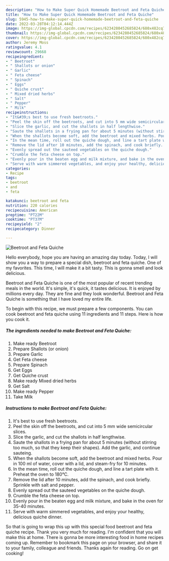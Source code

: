 ```yaml
---
description: "How to Make Super Quick Homemade Beetroot and Feta Quiche"
title: "How to Make Super Quick Homemade Beetroot and Feta Quiche"
slug: 5945-how-to-make-super-quick-homemade-beetroot-and-feta-quiche
date: 2022-03-28T04:12:14.444Z
image: https://img-global.cpcdn.com/recipes/6234280452685824/680x482cq70/beetroot-and-feta-quiche-recipe-main-photo.jpg
thumbnail: https://img-global.cpcdn.com/recipes/6234280452685824/680x482cq70/beetroot-and-feta-quiche-recipe-main-photo.jpg
cover: https://img-global.cpcdn.com/recipes/6234280452685824/680x482cq70/beetroot-and-feta-quiche-recipe-main-photo.jpg
author: Jeremy Moss
ratingvalue: 4.1
reviewcount: 29668
recipeingredient:
- " Beetroot"
- " Shallots or onion"
- " Garlic"
- " Feta cheese"
- " Spinach"
- " Eggs"
- " Quiche crust"
- " Mixed dried herbs"
- " Salt"
- " Pepper"
- " Milk"
recipeinstructions:
- "It&#39;s best to use fresh beetroots."
- "Peel the skin off the beetroots, and cut into 5 mm wide semicircular slices."
- "Slice the garlic, and cut the shallots in half lengthwise."
- "Saute the shallots in a frying pan for about 5 minutes (without stirring too much, so that they keep their shapes). Add the garlic, and continue sauteing."
- "When the shallots become soft, add the beetroot and mixed herbs. Pour in 100 ml of water, cover with a lid, and steam-fry for 10 minutes."
- "In the mean time, roll out the quiche dough, and line a tart plate with it. Preheat the oven to 180°C."
- "Remove the lid after 10 minutes, add the spinach, and cook briefly. Sprinkle with salt and pepper."
- "Evenly spread out the sauteed vegetables on the quiche dough."
- "Crumble the feta cheese on top."
- "Evenly pour in the beaten egg and milk mixture, and bake in the oven for 35-40 minutes."
- "Serve with warm simmered vegetables, and enjoy your healthy, delicious quiche dinner."
categories:
- Recipe
tags:
- beetroot
- and
- feta

katakunci: beetroot and feta 
nutrition: 220 calories
recipecuisine: American
preptime: "PT22M"
cooktime: "PT37M"
recipeyield: "2"
recipecategory: Dinner

---
```



![Beetroot and Feta Quiche](https://img-global.cpcdn.com/recipes/6234280452685824/680x482cq70/beetroot-and-feta-quiche-recipe-main-photo.jpg)

Hello everybody, hope you are having an amazing day today. Today, I will show you a way to prepare a special dish, beetroot and feta quiche. One of my favorites. This time, I will make it a bit tasty. This is gonna smell and look delicious.



Beetroot and Feta Quiche is one of the most popular of recent trending meals in the world. It's simple, it's quick, it tastes delicious. It is enjoyed by millions every day. They are fine and they look wonderful. Beetroot and Feta Quiche is something that I have loved my entire life.


To begin with this recipe, we must prepare a few components. You can cook beetroot and feta quiche using 11 ingredients and 11 steps. Here is how you cook it.

<!--inarticleads1-->

##### The ingredients needed to make Beetroot and Feta Quiche:

1. Make ready  Beetroot
1. Prepare  Shallots (or onion)
1. Prepare  Garlic
1. Get  Feta cheese
1. Prepare  Spinach
1. Get  Eggs
1. Get  Quiche crust
1. Make ready  Mixed dried herbs
1. Get  Salt
1. Make ready  Pepper
1. Take  Milk




<!--inarticleads2-->

##### Instructions to make Beetroot and Feta Quiche:

1. It&#39;s best to use fresh beetroots.
1. Peel the skin off the beetroots, and cut into 5 mm wide semicircular slices.
1. Slice the garlic, and cut the shallots in half lengthwise.
1. Saute the shallots in a frying pan for about 5 minutes (without stirring too much, so that they keep their shapes). Add the garlic, and continue sauteing.
1. When the shallots become soft, add the beetroot and mixed herbs. Pour in 100 ml of water, cover with a lid, and steam-fry for 10 minutes.
1. In the mean time, roll out the quiche dough, and line a tart plate with it. Preheat the oven to 180°C.
1. Remove the lid after 10 minutes, add the spinach, and cook briefly. Sprinkle with salt and pepper.
1. Evenly spread out the sauteed vegetables on the quiche dough.
1. Crumble the feta cheese on top.
1. Evenly pour in the beaten egg and milk mixture, and bake in the oven for 35-40 minutes.
1. Serve with warm simmered vegetables, and enjoy your healthy, delicious quiche dinner.




So that is going to wrap this up with this special food beetroot and feta quiche recipe. Thank you very much for reading. I'm confident that you will make this at home. There is gonna be more interesting food in home recipes coming up. Remember to bookmark this page on your browser, and share it to your family, colleague and friends. Thanks again for reading. Go on get cooking!
